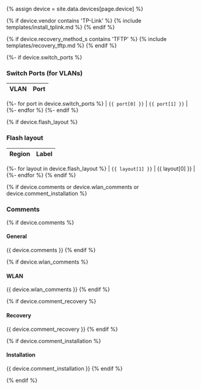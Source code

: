{% assign device = site.data.devices[page.device] %}

{% if device.vendor contains 'TP-Link' %}
{% include templates/install_tplink.md %}
{% endif %}

{% if device.recovery_method_s contains 'TFTP' %}
{% include templates/recovery_tftp.md %}
{% endif %}

{%- if device.switch_ports %}

### Switch Ports (for VLANs)

| VLAN | Port |
| ---- | ---: |

{%- for port in device.switch_ports %}
| `{{ port[0] }}` | `{{ port[1] }}` |
{%- endfor %}
{%- endif %}

{% if device.flash_layout %}
### Flash layout

| Region | Label |
| :----- | :---- |

{%- for layout in device.flash_layout %}
| `{{ layout[1] }}` | {{ layout[0] }} |
{%- endfor %}
{% endif %}

{% if device.comments or device.wlan_comments or device.comment_installation %}

### Comments

{% if device.comments %}

#### General

{{ device.comments }}
{% endif %}

{% if device.wlan_comments %}

#### WLAN

{{ device.wlan_comments }}
{% endif %}

{% if device.comment_recovery %}

#### Recovery

{{ device.comment_recovery }}
{% endif %}

{% if device.comment_installation %}

#### Installation

{{ device.comment_installation }}
{% endif %}

{% endif %}

